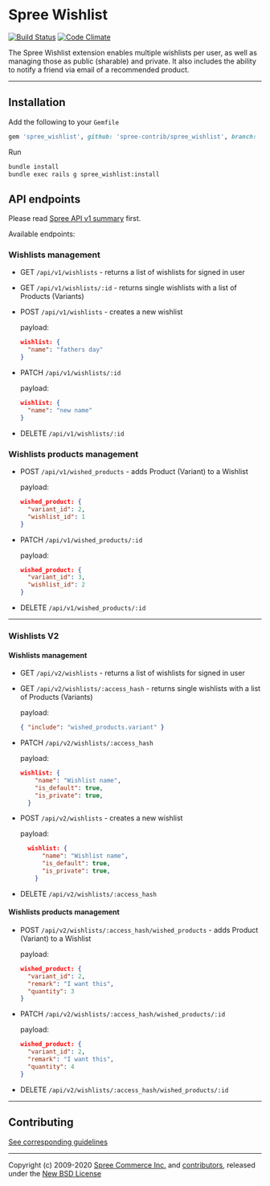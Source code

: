 # Spree Wishlist

[![Build Status](https://travis-ci.org/spree-contrib/spree_wishlist.svg?branch=master)](https://travis-ci.org/spree-contrib/spree_wishlist)
[![Code Climate](https://codeclimate.com/github/spree-contrib/spree_wishlist/badges/gpa.svg)](https://codeclimate.com/github/spree-contrib/spree_wishlist)

The Spree Wishlist extension enables multiple wishlists per user, as well as managing those as public (sharable) and private. It also includes the ability to notify a friend via email of a recommended product.

---

## Installation

Add the following to your `Gemfile`

```ruby
gem 'spree_wishlist', github: 'spree-contrib/spree_wishlist', branch: 'master'
```

Run

```bash
bundle install
bundle exec rails g spree_wishlist:install
```

## API endpoints

Please read [Spree API v1 summary](https://guides.spreecommerce.org/api/summary.html) first.

Available endpoints:

### Wishlists management

- GET `/api/v1/wishlists` - returns a list of wishlists for signed in user
- GET `/api/v1/wishlists/:id` - returns single wishlists with a list of Products (Variants)
- POST `/api/v1/wishlists` - creates a new wishlist

  payload:

  ```json
  wishlist: {
    "name": "fathers day"
  }
  ```

- PATCH `/api/v1/wishlists/:id`

  payload:

  ```json
  wishlist: {
    "name": "new name"
  }
  ```

- DELETE `/api/v1/wishlists/:id`

### Wishlists products management

- POST `/api/v1/wished_products` - adds Product (Variant) to a Wishlist

  payload:

  ```json
  wished_product: {
    "variant_id": 2,
    "wishlist_id": 1
  }
  ```

- PATCH `/api/v1/wished_products/:id`

  payload:

  ```json
  wished_product: {
    "variant_id": 3,
    "wishlist_id": 2
  }
  ```

- DELETE `/api/v1/wished_products/:id`

---

### Wishlists V2

#### Wishlists management

- GET `/api/v2/wishlists` - returns a list of wishlists for signed in user

- GET `/api/v2/wishlists/:access_hash` - returns single wishlists with a list of Products (Variants)

  payload:

  ```json
  { "include": "wished_products.variant" }
  ```

- PATCH `/api/v2/wishlists/:access_hash`

  payload:

  ```json
  wishlist: {
      "name": "Wishlist name",
      "is_default": true,
      "is_private": true,
    }
  ```

- POST `/api/v2/wishlists` - creates a new wishlist

  payload:

  ```json
    wishlist: {
        "name": "Wishlist name",
        "is_default": true,
        "is_private": true,
      }
  ```

- DELETE `/api/v2/wishlists/:access_hash`

#### Wishlists products management

- POST `/api/v2/wishlists/:access_hash/wished_products` - adds Product (Variant) to a Wishlist

  payload:

  ```json
  wished_product: {
    "variant_id": 2,
    "remark": "I want this",
    "quantity": 3
  }
  ```

- PATCH `/api/v2/wishlists/:access_hash/wished_products/:id`

  payload:

  ```json
  wished_product: {
    "variant_id": 2,
    "remark": "I want this",
    "quantity": 4
  }
  ```

- DELETE `/api/v2/wishlists/:access_hash/wished_products/:id`

---

## Contributing

[See corresponding guidelines][1]

---

Copyright (c) 2009-2020 [Spree Commerce Inc.][4] and [contributors][5], released under the [New BSD License][3]

[1]: https://github.com/spree-contrib/spree_wishlist/blob/master/CONTRIBUTING.md
[3]: https://github.com/spree-contrib/spree_wishlist/blob/master/LICENSE.md
[4]: https://github.com/spree
[5]: https://github.com/spree-contrib/spree_wishlist/graphs/contributors
